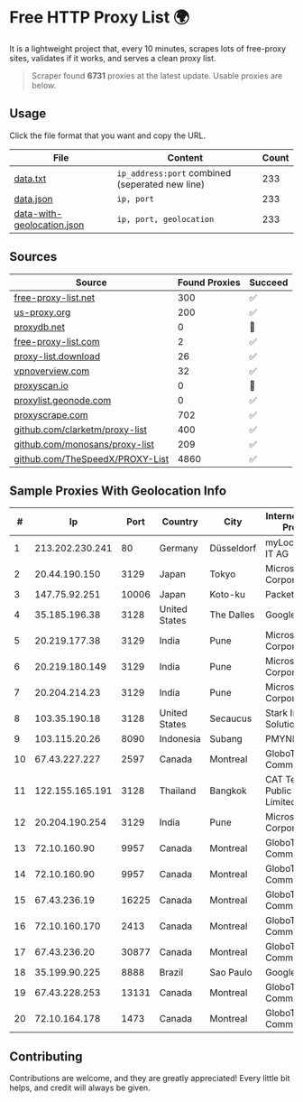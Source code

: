 
# Free HTTP Proxy List 🌍

It is a lightweight project that, every 10 minutes, scrapes lots of free-proxy sites, validates if it works, and serves a clean proxy list.


> Scraper found **6731** proxies at the latest update. Usable proxies are below.

## Usage

Click the file format that you want and copy the URL.


|File|Content|Count|
|----|-------|-----|
|[data.txt](https://raw.githubusercontent.com/themiralay/Proxy-List-World/master/data.txt)|`ip_address:port` combined (seperated new line)|233|
|[data.json](https://raw.githubusercontent.com/themiralay/Proxy-List-World/master/data.json)|`ip, port`|233|
|[data-with-geolocation.json](https://raw.githubusercontent.com/themiralay/Proxy-List-World/master/data-with-geolocation.json)|`ip, port, geolocation`|233|

## Sources

|Source|Found Proxies|Succeed|
|------|-------------|-------|
|[free-proxy-list.net](https://free-proxy-list.net)|300|✅|
|[us-proxy.org](https://www.us-proxy.org)|200|✅|
|[proxydb.net](http://proxydb.net)|0|🚫|
|[free-proxy-list.com](https://free-proxy-list.com/?page=&port=&type%5B%5D=http&type%5B%5D=https&up_time=0&search=Search)|2|✅|
|[proxy-list.download](https://www.proxy-list.download/HTTP)|26|✅|
|[vpnoverview.com](https://vpnoverview.com/privacy/anonymous-browsing/free-proxy-servers)|32|✅|
|[proxyscan.io](https://www.proxyscan.io)|0|🚫|
|[proxylist.geonode.com](https://proxylist.geonode.com/api/proxy-list?limit=300&page=1&sort_by=lastChecked&sort_type=desc&protocols=http,https)|0|✅|
|[proxyscrape.com](https://api.proxyscrape.com/v2/?request=displayproxies&protocol=http&timeout=10000&country=all&ssl=all&anonymity=all)|702|✅|
|[github.com/clarketm/proxy-list](https://raw.githubusercontent.com/clarketm/proxy-list/master/proxy-list-raw.txt)|400|✅|
|[github.com/monosans/proxy-list](https://raw.githubusercontent.com/monosans/proxy-list/main/proxies/http.txt)|209|✅|
|[github.com/TheSpeedX/PROXY-List](https://raw.githubusercontent.com/TheSpeedX/PROXY-List/master/http.txt)|4860|✅|


## Sample Proxies With Geolocation Info

|#|Ip|Port|Country|City|Internet Service Provider|
|-|--|----|-------|----|-------------------------|
|1|213.202.230.241|80|Germany|Düsseldorf|myLoc managed IT AG|
|2|20.44.190.150|3129|Japan|Tokyo|Microsoft Corporation|
|3|147.75.92.251|10006|Japan|Koto-ku|Packet Host, Inc.|
|4|35.185.196.38|3128|United States|The Dalles|Google LLC|
|5|20.219.177.38|3129|India|Pune|Microsoft Corporation|
|6|20.219.180.149|3129|India|Pune|Microsoft Corporation|
|7|20.204.214.23|3129|India|Pune|Microsoft Corporation|
|8|103.35.190.18|3128|United States|Secaucus|Stark Industries Solutions LTD|
|9|103.115.20.26|8090|Indonesia|Subang|PMYNET|
|10|67.43.227.227|2597|Canada|Montreal|GloboTech Communications|
|11|122.155.165.191|3128|Thailand|Bangkok|CAT Telecom Public Company Limited|
|12|20.204.190.254|3129|India|Pune|Microsoft Corporation|
|13|72.10.160.90|9957|Canada|Montreal|GloboTech Communications|
|14|72.10.160.90|9957|Canada|Montreal|GloboTech Communications|
|15|67.43.236.19|16225|Canada|Montreal|GloboTech Communications|
|16|72.10.160.170|2413|Canada|Montreal|GloboTech Communications|
|17|67.43.236.20|30877|Canada|Montreal|GloboTech Communications|
|18|35.199.90.225|8888|Brazil|Sao Paulo|Google LLC|
|19|67.43.228.253|13131|Canada|Montreal|GloboTech Communications|
|20|72.10.164.178|1473|Canada|Montreal|GloboTech Communications|



## Contributing

Contributions are welcome, and they are greatly appreciated! Every
little bit helps, and credit will always be given.

